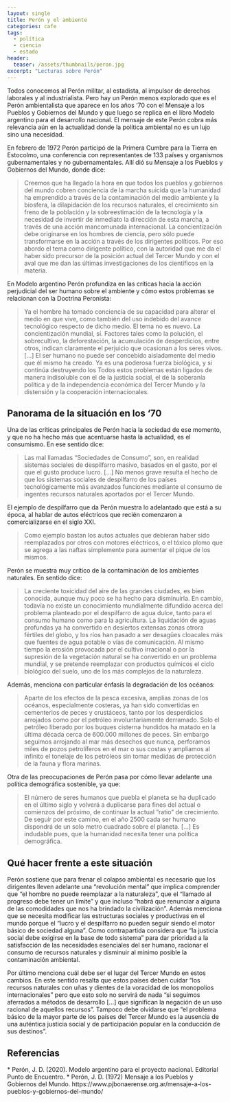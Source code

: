 ```yaml
---
layout: single
title: Perón y el ambiente
categories: cafe
tags:
  - política
  - ciencia
  - estado
header:
  teaser: /assets/thumbnails/peron.jpg
excerpt: "Lecturas sobre Perón"
---
```


Todos conocemos al Perón militar, al estadista, al impulsor de derechos laborales y al industrialista. Pero hay un Perón menos explorado que es el Perón ambientalista que aparece en los años ‘70 con el Mensaje a los Pueblos y Gobiernos del Mundo y que luego se replica en el libro Modelo argentino para el desarrollo nacional. El mensaje de este Perón cobra más relevancia aún en la actualidad donde la política ambiental no es un lujo sino una necesidad.

En febrero de 1972 Perón participó de la Primera Cumbre para la Tierra en Estocolmo, una conferencia con representantes de 133 países y organismos gubernamentales y no gubernamentales. Allí dió su Mensaje a los Pueblos y Gobiernos del Mundo, donde dice:

>Creemos que ha llegado la hora en que todos los pueblos y gobiernos del mundo cobren conciencia de la marcha suicida que la humanidad ha emprendido a través de la contaminación del medio ambiente y la biosfera, la dilapidación de los recursos naturales, el crecimiento sin freno de la población y la sobreestimación de la tecnología y la necesidad de invertir de inmediato la dirección de esta marcha, a través de una acción mancomunada internacional.
La concientización debe originarse en los hombres de ciencia, pero sólo puede transformarse en la acción a través de los dirigentes políticos. Por eso abordo el tema como dirigente político, con la autoridad que me da el haber sido precursor de la posición actual del Tercer Mundo y con el aval que me dan las últimas investigaciones de los científicos en la materia.

En Modelo argentino Perón profundiza en las críticas hacia la acción perjudicial del ser humano sobre el ambiente y cómo estos problemas se relacionan con la Doctrina Peronista:

>Ya el hombre ha tomado conciencia de su capacidad para alterar el medio en que vive, como también del uso indebido del avance tecnológico respecto de dicho medio. El tema no es nuevo. La concientización mundial, sí. Factores tales como la polución, el sobrecultivo, la deforestación, la acumulación de desperdicios, entre otros, indican claramente el perjuicio que ocasionan a los seres vivos.
[...]
El ser humano no puede ser concebido aisladamente del medio que él mismo ha creado. Ya es una poderosa fuerza biológica, y si continúa destruyendo los 
Todos estos problemas están ligados de manera indisoluble con el de la justicia social, el de la soberanía política y de la independencia económica del Tercer Mundo y la distensión y la cooperación internacionales.

<h2>Panorama de la situación en los ‘70</h2>
Una de las críticas principales de Perón hacia la sociedad de ese momento, y que no ha hecho más que acentuarse hasta la actualidad, es el consumismo. En ese sentido dice:

>Las mal llamadas “Sociedades de Consumo”, son, en realidad sistemas sociales de despilfarro masivo, basados en el gasto, por el que el gusto produce lucro. 
[...]
No menos grave resulta el hecho de que los sistemas sociales de despilfarro de los países tecnológicamente más avanzados funciones mediante el consumo de ingentes recursos naturales aportados por el Tercer Mundo. 

El ejemplo de despilfarro que da Perón muestra lo adelantado que está a su época, al hablar de autos eléctricos que recién comenzaron a  comercializarse en el siglo XXI.

>Como ejemplo bastan los autos actuales que debieran haber sido reemplazados por otros con motores eléctricos, o el tóxico plomo que se agrega a las naftas simplemente para aumentar el pique de los mismos.

Perón se muestra muy crítico de la contaminación de los ambientes naturales. En sentido dice:

>La creciente toxicidad del aire de las grandes ciudades, es bien conocida, aunque muy poco se ha hecho para disminuirla. En cambio, todavía no existe un conocimiento mundialmente difundido acerca del problema planteado por el despilfarro de agua dulce, tanto para el consumo humano como para la agricultura. La liquidación de aguas profundas ya ha convertido en desiertos extensas zonas otrora fértiles del globo, y los ríos han pasado a ser desagües cloacales más que fuentes de agua potable o vías de comunicación. Al mismo tiempo la erosión provocada por el cultivo irracional o por la supresión de la vegetación natural se ha convertido en un problema mundial, y se pretende reemplazar con productos químicos el ciclo biológico del suelo, uno de los más complejos de la naturaleza.

Además, menciona con particular énfasis la degradación de los océanos:

>Aparte de los efectos de la pesca excesiva, amplias zonas de los océanos, especialmente costeras, ya han sido convertidas en cementerios de peces y crustáceos, tanto por los desperdicios arrojados como por el petróleo involuntariamente derramado. Solo el petróleo liberado por los buques cisterna hundidos ha matado en la última década cerca de 600.000 millones de peces. Sin embargo seguimos arrojando al mar más desechos que nunca, perforamos miles de pozos petrolíferos en el mar o sus costas y ampliamos al infinito el tonelaje de los petróleos sin tomar medidas de protección de la fauna y flora marinas.

Otra de las preocupaciones de Perón pasa por cómo llevar adelante una política demográfica sostenible, ya que: 

>El número de seres humanos que puebla el planeta se ha duplicado en el último siglo y volverá a duplicarse para fines del actual o comienzos del próximo, de continuar la actual ”ratio” de crecimiento. De seguir por este camino, en el año 2500 cada ser humano dispondrá de un solo metro cuadrado sobre el planeta. [...] Es indudable pues, que la humanidad necesita tener una política demográfica.

<h2>Qué hacer frente a este situación</h2>
Perón sostiene que para frenar el colapso ambiental  es necesario que los dirigentes lleven adelante una “revolución mental” que implica comprender que “el hombre no puede reemplazar a la naturaleza”, que el “llamado al progreso debe tener un límite” y que incluso “habrá que renunciar a alguna de las comodidades que nos ha brindado la civilización”. Además menciona que se necesita modificar las estructuras sociales y productivas en el mundo porque el “lucro y el despilfarro no pueden seguir siendo el motor básico de sociedad alguna”. Como contrapartida considera que “la justicia social debe exigirse en la base de todo sistema” para dar prioridad a la satisfacción de las necesidades esenciales del ser humano, racionar el consumo de recursos naturales y disminuir al mínimo posible la contaminación ambiental.

Por último menciona cuál debe ser el lugar del Tercer Mundo en estos cambios. En este sentido resalta que estos países deben cuidar “los recursos naturales con uñas y dientes de la voracidad de los monopolios internacionales” pero que esto solo no servirá de nada “si seguimos aferrados a métodos de desarrollo [...] que significan la negación de un uso racional de aquellos recursos”. Tampoco debe olvidarse que “el problema básico de la mayor parte de los países del Tercer Mundo es la ausencia de una auténtica justicia social y de participación popular en la conducción de sus destinos”.

<h2>Referencias</h2>
* Perón, J. D. (2020). Modelo argentino para el proyecto nacional. Editorial Punto de Encuentro.
* Perón, J. D. (1972) Mensaje a los Pueblos y Gobiernos del Mundo. https://www.pjbonaerense.org.ar/mensaje-a-los-pueblos-y-gobiernos-del-mundo/
